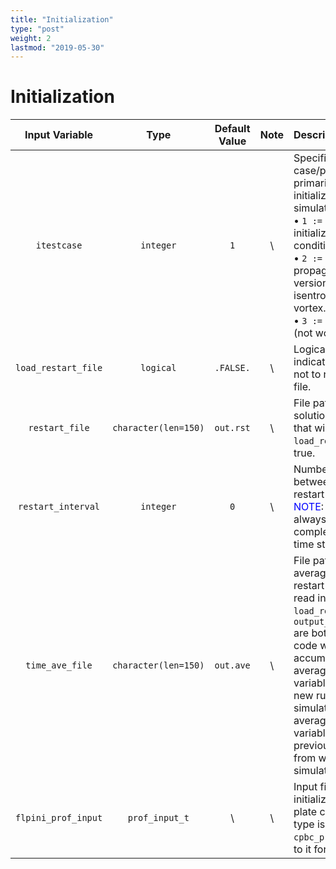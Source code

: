 ```yaml
---
title: "Initialization"
type: "post"
weight: 2
lastmod: "2019-05-30"
---
```


# Initialization

| Input Variable      | Type                 | Default Value | Note  | Description                                                                                                                                                                                                                                                                                                                                            |
| :------------:      | :-----------:        | :-----:       | :---: | :--------------------------------------------------------------------------------                                                                                                                                                                                                                                                                      |
| `itestcase`         | `integer`            | `1`           | \\    | Specifies the test-case/problem to solve, primarily affecting the initialization of the simulation. <br> $\bullet$ `1 :=` Generic flow, initialize to reference conditions. <br> $\bullet$ `2 :=` Diagonally propagating Shu version of the isentropic Euler vortex. <br> $\bullet$ `3 :=` Channel flow (not working)                                  |
| `load_restart_file` | `logical`            | `.FALSE.`     | \\    | Logical flag used to indicate whether or not to read in a restart file.                                                                                                                                                                                                                                                                                |
| `restart_file`      | `character(len=150)` | `out.rst`     | \\    | File path to the solution restart file that will be read if `load_restart_file` is true.                                                                                                                                                                                                                                                               |
| `restart_interval`  | `integer`            | `0`           | \\    | Number of time steps between writing restart files. <br> <span style="color:blue">NOTE</span>: A restart file is always written after completing the last time step.                                                                                                                                                                                   |
| `time_ave_file`     | `character(len=150)` | `out.ave`     | \\    | File path to the time-averaged solution restart file that will be read in if `load_restart_file` and `output_time_averaging` are both true. The code will add the accumulation of time-averaged flow variables from the new running simulation to the time-averaged flow variables of the previous simulation from which the new simulation restarted. |
| `flpini_prof_input` | `prof_input_t`       | \\            | \\    | Input file for the initialization of the flat plate case. The data type is the same as `cpbc_prof_input`. Refer to it for explanations.                                                                                                                                                                                                                |

